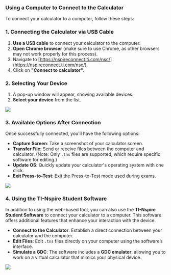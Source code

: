 ### Using a Computer to Connect to the Calculator

To connect your calculator to a computer, follow these steps:

### 1. Connecting the Calculator via USB Cable

1. **Use a USB cable** to connect your calculator to the computer.
2. **Open Chrome browser** (make sure to use Chrome, as other browsers may not work properly for this process).
3. Navigate to [https://nspireconnect.ti.com/nsc/](https://nspireconnect.ti.com/nsc/).
4. Click on **"Connect to calculator"**.

### 2. Selecting Your Device

1. A pop-up window will appear, showing available devices.
2. **Select your device** from the list.

![](https://vip.123pan.cn/1816233029/9430749)

### 3. Available Options After Connection

Once successfully connected, you'll have the following options:

- **Capture Screen**: Take a screenshot of your calculator screen.
- **Transfer File**: Send or receive files between the computer and calculator. (Note: Only `.tns` files are supported, which require specific software for editing.)
- **Update OS**: Quickly update your calculator's operating system with one click.
- **Exit Press-to-Test**: Exit the Press-to-Test mode used during exams.

![](https://vip.123pan.cn/1816233029/9430750)

### 4. Using the TI-Nspire Student Software

In addition to using the web-based tool, you can also use the **TI-Nspire Student Software** to connect your calculator to a computer. This software offers additional features that enhance your interaction with the device.

- **Connect to the Calculator**: Establish a direct connection between your calculator and the computer.
- **Edit Files**: Edit `.tns` files directly on your computer using the software’s interface.
- **Simulate a GDC**: The software includes a **GDC emulator**, allowing you to work on a virtual calculator that mimics your physical device.

![](https://vip.123pan.cn/1816233029/9439950)